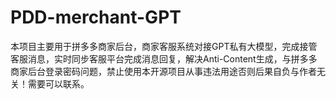 # PDD-merchant-GPT
本项目主要用于拼多多商家后台，商家客服系统对接GPT私有大模型，完成接管客服消息，实时同步客服平台完成消息回复，解决Anti-Content生成，与拼多多商家后台登录密码问题，禁止使用本开源项目从事违法用途否则后果自负与作者无关！需要可以联系。
